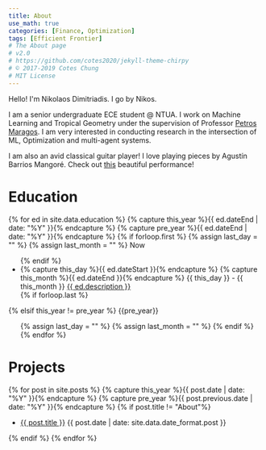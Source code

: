 ```yaml
---
title: About
use_math: true
categories: [Finance, Optimization]
tags: [Efficient Frontier]
# The About page
# v2.0
# https://github.com/cotes2020/jekyll-theme-chirpy
# © 2017-2019 Cotes Chung
# MIT License
---
```




Hello! I'm Nikolaos Dimitriadis. I go by Nikos.

I am a senior undergraduate ECE student @ NTUA. I work on Machine Learning and Tropical Geometry under the supervision of Professor [Petros Maragos](https://https://robotics.ntua.gr/members/maragos/). I am very interested in conducting research in the intersection of ML, Optimization and multi-agent systems.

I am also an avid classical guitar player! I love playing pieces by Agustín Barrios Mangoré. Check out [this](https://www.youtube.com/watch?v=JEIqk8KPyDY) beautiful performance!

# Education
<div id="archives" class="pl-xl-4">
{% for ed in site.data.education %}
  {% capture this_year %}{{ ed.dateEnd | date: "%Y" }}{% endcapture %}
  {% capture pre_year %}{{ ed.dateEnd | date: "%Y" }}{% endcapture %}
  {% if forloop.first %}
    {% assign last_day = "" %}
    {% assign last_month = "" %}
  <span class="lead">Now</span>
  <ul class="list-unstyled">
  {% endif %}
    <li>
      <div>
        {% capture this_day %}{{ ed.dateStart }}{% endcapture %}
        {% capture this_month %}{{ ed.dateEnd }}{% endcapture %}
        <!-- <span class="date day">{{ this_day }}</span> -->
        <span class="date day small text-muted">{{ this_day }} - {{ this_month }}</span>
        <!-- <span class="date month small text-muted">{{ this_month }}</span> -->
        <a href="{{ site.baseurl }}{{ ed.url }}">{{ ed.description }}</a>
      </div>
    </li>
  {% if forloop.last %}
  </ul>
  {% elsif this_year != pre_year %}
  </ul>
  <span class="lead">{{pre_year}}</span>
  <ul class="list-unstyled">
    {% assign last_day = "" %}
    {% assign last_month = "" %}
  {% endif %}
{% endfor %}
</div>


# Projects
 
<div id="projects" class="pl-xl-2">
{% for post in site.posts %}
  {% capture this_year %}{{ post.date | date: "%Y" }}{% endcapture %}
  {% capture pre_year %}{{ post.previous.date | date: "%Y" }}{% endcapture %}
  <!-- <span class="lead">{{this_year}}</span> -->
  <!-- <ul class="list-unstyled">
    <li>
      <div>
        {% capture this_day %}{{ post.date | date: "%d" }}{% endcapture %}
        {% capture this_month %}{{ post.date | date: "%b" }}{% endcapture %}
        <span class="date day">{{ this_day }}</span>
        <span class="date month small text-muted">{{ this_month }}</span>
        <a href="{{ site.baseurl }}{{ post.url }}">{{ post.title }}</a>
      </div>
    </li>
  </ul> -->
  {% if post.title != "About"%}
  <ul class="post-content pl-0">
    <li class="d-flex justify-content-between pl-md-3 pr-md-3">
      <a href="{{ post.url | absolute_url }}">{{ post.title }}</a>
      <span class="dash flex-grow-1"></span>
      <span class="text-muted small">{{ post.date | date: site.data.date_format.post }}</span>
    </li>
  </ul>
  {% endif %}
{% endfor %}
</div>



<!-- <div class="card">
  <img src="/assets/img/sample/travolta.gif" alt="Avatar" style="width:100%">
  <div class="container">
    <h4><b>John Doe</b></h4>
    <p>Architect & Engineer</p>
  </div>
</div> -->


<!-- 
<div class="container-full">
  <div class="container grid-xl">
    <div class="columns negative-m-s">
      <div class="column col-12 text-center">
        <h6 class="text-secondary">Select a Category</h6>
      </div>
      {% for post in site.posts %}
      <div class="column col-4 col-md-6 col-sm-12">
        <a href="{{ site.baseurl }}/{{ category_name | slugify }}">
          <div class="card card-link">
            <div class="card-body text-center my-4">
              <h5 class="text-bold">{{ post.title }}</h5>
              <p class="par">{{ post.content | strip_html | truncate: 100 | replace: '&', '&amp;' }}</p>
            </div>
          </div>
        </a>
      </div>
      {% endfor %} 
    </div>
  </div>
</div> -->
